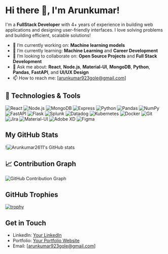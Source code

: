 # Hi there 👋, I'm Arunkumar!

I'm a **FullStack Developer** with 4+ years of experience in building web applications and designing user-friendly interfaces. I love solving problems and building efficient, scalable solutions!

- 🔭 I’m currently working on: **Machine learning models**
- 🌱 I’m currently learning: **Machine Learning** and **Career Development**
- 👯 I’m looking to collaborate on: **Open Source Projects** and **Full Stack Development**
- 💬 Ask me about: **React**, **Node.js**, **Material-UI**, **MongoDB**, **Python**, **Pandas**, **FastAPI**, and **UI/UX Design**
- 📫 How to reach me: [arunkumar923gole@gmail.com]

## 🚀 Technologies & Tools

![React](https://img.shields.io/badge/React-20232A?style=for-the-badge&logo=react&logoColor=61DAFB)
![Node.js](https://img.shields.io/badge/Node.js-339933?style=for-the-badge&logo=nodedotjs&logoColor=white)
![MongoDB](https://img.shields.io/badge/MongoDB-4EA94B?style=for-the-badge&logo=mongodb&logoColor=white)
![Express](https://img.shields.io/badge/Express.js-404D59?style=for-the-badge)
![Python](https://img.shields.io/badge/Python-3776AB?style=for-the-badge&logo=python&logoColor=white)
![Pandas](https://img.shields.io/badge/Pandas-150458?style=for-the-badge&logo=pandas&logoColor=white)
![NumPy](https://img.shields.io/badge/NumPy-013243?style=for-the-badge&logo=numpy&logoColor=white)
![FastAPI](https://img.shields.io/badge/FastAPI-009688?style=for-the-badge&logo=fastapi&logoColor=white)
![Flask](https://img.shields.io/badge/Flask-000000?style=for-the-badge&logo=flask&logoColor=white)
![Splunk](https://img.shields.io/badge/Splunk-000000?style=for-the-badge&logo=splunk)
![Datadog](https://img.shields.io/badge/Datadog-632CA6?style=for-the-badge&logo=datadog&logoColor=white)
![Kubernetes](https://img.shields.io/badge/Kubernetes-326CE5?style=for-the-badge&logo=kubernetes&logoColor=white)
![Docker](https://img.shields.io/badge/Docker-2496ED?style=for-the-badge&logo=docker&logoColor=white)
![Git](https://img.shields.io/badge/Git-F05032?style=for-the-badge&logo=git&logoColor=white)
![Jira](https://img.shields.io/badge/Jira-0052CC?style=for-the-badge&logo=jira&logoColor=white)
![Material-UI](https://img.shields.io/badge/Material--UI-0081CB?style=for-the-badge&logo=material-ui&logoColor=white)
![Adobe XD](https://img.shields.io/badge/Adobe%20XD-FF61F6?style=for-the-badge&logo=adobe-xd&logoColor=white)
![Figma](https://img.shields.io/badge/Figma-F24E1E?style=for-the-badge&logo=figma&logoColor=white)

## My GitHub Stats

!![Arunkumar2611's GitHub stats](https://github-readme-stats.vercel.app/api?username=Arunkumar2611&theme=gruvbox&show_icons=true&count_private=true&include_all_commits=true)

## 📈 Contribution Graph

![GitHub Contribution Graph](https://github-readme-activity-graph.vercel.app/graph?username=Arunkumar2611&theme=dracula)

## GitHub Trophies

[![trophy](https://github-profile-trophy.vercel.app/?username=Arunkumar2611&theme=onedark)](https://github.com/ryo-ma/github-profile-trophy)

## Get in Touch

- LinkedIn: [Your LinkedIn](https://www.linkedin.com/in/yourprofile)
- Portfolio: [Your Portfolio Website](https://yourportfolio.com)
- Email: [arunkumar923gole@gmail.com]
